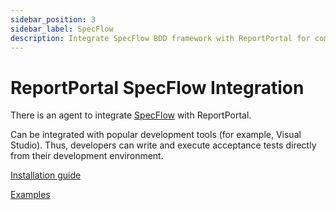 ```yaml
---
sidebar_position: 3
sidebar_label: SpecFlow
description: Integrate SpecFlow BDD framework with ReportPortal for comprehensive test automation reporting tools and .NET behavior-driven testing analysis.
---
```


# ReportPortal SpecFlow Integration

There is an agent to integrate [SpecFlow](https://specflow.org/) with ReportPortal.

Can be integrated with popular development tools (for example, Visual Studio). Thus, developers can write and execute acceptance tests directly from their development environment.

[Installation guide](https://github.com/reportportal/agent-net-specflow#readme)

[Examples](https://github.com/reportportal/example-net-specflow)
